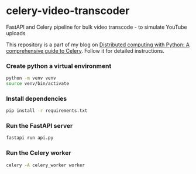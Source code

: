# celery-video-transcoder

FastAPI and Celery pipeline for bulk video transcode - to simulate YouTube uploads

This repository is a part of my blog
on [Distributed computing with Python: A comprehensive guide to Celery](/distributed-computing-with-python-a-comprehensive-guide-to-celery).
Follow it for detailed instructions.

### Create python a virtual environment

```bash
python -m venv venv
source venv/bin/activate
```

### Install dependencies

```bash
pip install -r requirements.txt
```

### Run the FastAPI server

```bash
fastapi run api.py
```

### Run the Celery worker

```bash
celery -A celery_worker worker
```
